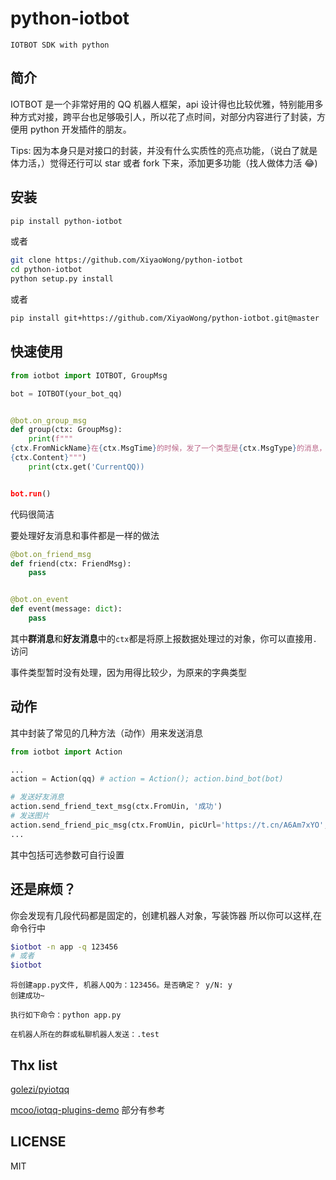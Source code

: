 # python-iotbot

```
IOTBOT SDK with python
```

## 简介

IOTBOT 是一个非常好用的 QQ 机器人框架，api 设计得也比较优雅，特别能用多种方式对接，跨平台也足够吸引人，所以花了点时间，对部分内容进行了封装，方便用 python 开发插件的朋友。

Tips: 因为本身只是对接口的封装，并没有什么实质性的亮点功能，（说白了就是体力活，）觉得还行可以 star 或者 fork 下来，添加更多功能（找人做体力活 😂)

## 安装

```bash
pip install python-iotbot
```

或者

```bash
git clone https://github.com/XiyaoWong/python-iotbot
cd python-iotbot
python setup.py install
```

或者

```bash
pip install git+https://github.com/XiyaoWong/python-iotbot.git@master
```

## 快速使用

```python
from iotbot import IOTBOT, GroupMsg

bot = IOTBOT(your_bot_qq)


@bot.on_group_msg
def group(ctx: GroupMsg):
    print(f"""
{ctx.FromNickName}在{ctx.MsgTime}的时候，发了一个类型是{ctx.MsgType}的消息，内容为：
{ctx.Content}""")
    print(ctx.get('CurrentQQ))


bot.run()
```

代码很简洁

要处理好友消息和事件都是一样的做法

```python
@bot.on_friend_msg
def friend(ctx: FriendMsg):
    pass


@bot.on_event
def event(message: dict):
    pass
```

其中**群消息**和**好友消息**中的`ctx`都是将原上报数据处理过的对象，你可以直接用`.`访问

事件类型暂时没有处理，因为用得比较少，为原来的字典类型

## 动作

其中封装了常见的几种方法（动作）用来发送消息

```python
from iotbot import Action

...
action = Action(qq) # action = Action(); action.bind_bot(bot)

# 发送好友消息
action.send_friend_text_msg(ctx.FromUin, '成功')
# 发送图片
action.send_friend_pic_msg(ctx.FromUin, picUrl='https://t.cn/A6Am7xYO', flashPic=True)
...

```

其中包括可选参数可自行设置

## 还是麻烦？

你会发现有几段代码都是固定的，创建机器人对象，写装饰器
所以你可以这样,在命令行中

```bash
$iotbot -n app -q 123456
# 或者
$iotbot
```

```
将创建app.py文件, 机器人QQ为：123456。是否确定？ y/N: y
创建成功~

执行如下命令：python app.py

在机器人所在的群或私聊机器人发送：.test
```

## Thx list

[golezi/pyiotqq](https://github.com/golezi/pyiotqq)

[mcoo/iotqq-plugins-demo](https://github.com/mcoo/iotqq-plugins-demo)
部分有参考

## LICENSE

MIT

